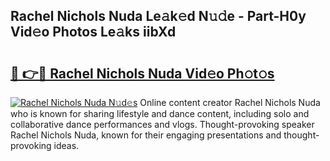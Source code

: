 ## Rachel Nichols Nuda Le𝚊k𝚎d N𝚞𝚍e - Part-H0y Vid𝚎o Photos Le𝚊ks iibXd

# <h2><a href="http://fbeyfdz.evod.top/?m=Rachel+Nichols+Nuda">🔗 👉🔴 Rachel Nichols Nuda Vid𝚎o Ph𝚘t𝚘s</a></h2>

[![Rachel Nichols Nuda N𝚞d𝚎s](https://i.imgur.com/8V9OHl7.gif)](http://fbeyfdz.evod.top/?m=Rachel+Nichols+Nuda)
Online content creator Rachel Nichols Nuda who is known for sharing lifestyle and dance content, including solo and collaborative dance performances and vlogs. Thought-provoking speaker Rachel Nichols Nuda, known for their engaging presentations and thought-provoking ideas. 
